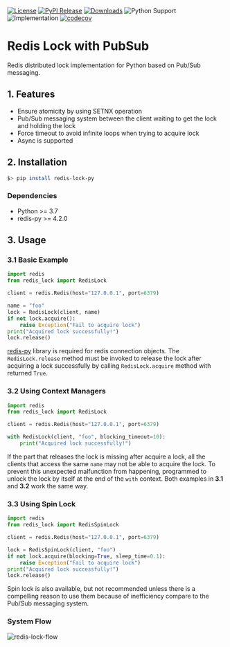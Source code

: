 [![License](https://img.shields.io/badge/license-MIT-lightgray.svg)](./LICENSE)
[![PyPI Release](https://img.shields.io/pypi/v/redis-lock-py)](https://pypi.org/project/redis-lock-py/)
[![Downloads](https://static.pepy.tech/badge/redis-lock-py)](https://pepy.tech/project/redis-lock-py)
![Python Support](https://img.shields.io/pypi/pyversions/redis-lock-py)
![Implementation](https://img.shields.io/pypi/implementation/redis-lock-py.svg)
[![codecov](https://codecov.io/gh/miintto/redis-lock-py/branch/master/graph/badge.svg?token=I9A9JKIWKF)](https://codecov.io/gh/miintto/redis-lock-py)

# Redis Lock with PubSub

Redis distributed lock implementation for Python based on Pub/Sub messaging.

## 1. Features

- Ensure atomicity by using SETNX operation
- Pub/Sub messaging system between the client waiting to get the lock and holding the lock
- Force timeout to avoid infinite loops when trying to acquire lock
- Async is supported

## 2. Installation

```bash
$> pip install redis-lock-py
```

### Dependencies
- Python >= 3.7
- redis-py >= 4.2.0

## 3. Usage

### 3.1 Basic Example

```python
import redis
from redis_lock import RedisLock

client = redis.Redis(host="127.0.0.1", port=6379)

name = "foo"
lock = RedisLock(client, name)
if not lock.acquire():
    raise Exception("Fail to acquire lock")
print("Acquired lock successfully!")
lock.release()
```

[redis-py](https://github.com/redis/redis-py) library is required for redis connection objects.
The `RedisLock.release` method must be invoked to release the lock after acquiring a lock successfully by calling `RedisLock.acquire` method with returned `True`.

### 3.2 Using Context Managers

```python
import redis
from redis_lock import RedisLock

client = redis.Redis(host="127.0.0.1", port=6379)

with RedisLock(client, "foo", blocking_timeout=10):
    print("Acquired lock successfully!")
```

If the part that releases the lock is missing after acquire a lock, 
all the clients that access the same `name` may not be able to acquire the lock.
To prevent this unexpected malfunction from happening, programmed to unlock the lock by itself at the end of the `with` context.
Both examples in **3.1** and **3.2** work the same way.

### 3.3 Using Spin Lock

```python
import redis
from redis_lock import RedisSpinLock

client = redis.Redis(host="127.0.0.1", port=6379)

lock = RedisSpinLock(client, "foo")
if not lock.acquire(blocking=True, sleep_time=0.1):
    raise Exception("Fail to acquire lock")
print("Acquired lock successfully!")
lock.release()
```

Spin lock is also available,
but not recommended unless there is a compelling reason to use them because of inefficiency compare to the Pub/Sub messaging system.

### System Flow

![redis-lock-flow](https://user-images.githubusercontent.com/37063580/215324117-ff55fc4e-cc14-42c1-8628-e472adf8b865.png)

